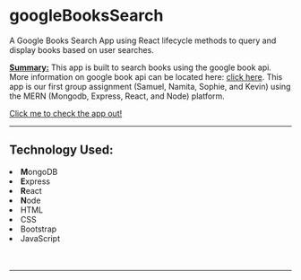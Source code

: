 # googleBooksSearch
A Google Books Search App using React lifecycle methods to query and display books based on user searches.

<b><u>Summary:</u></b>
This app is built to search books using the google book api. More information on google book api can be located here: <a href="https://developers.google.com/books/" target="_blank">click here</a>. This app is our first group assignment (Samuel, Namita, Sophie, and Kevin) using the MERN (Mongodb, Express, React, and Node) platform. 

<a href="" target="_blank">Click me to check the app out!</a>
<hr>

<h2>Technology Used:</h2>
<li><b>M</b>ongoDB</li>
<li><b>E</b>xpress</li>
<li><b>R</b>eact</li>
<li><b>N</b>ode</li>
<li>HTML</li>
<li>CSS</li>
<li>Bootstrap</li>
<li>JavaScript</li>
<br></br>

<hr>
